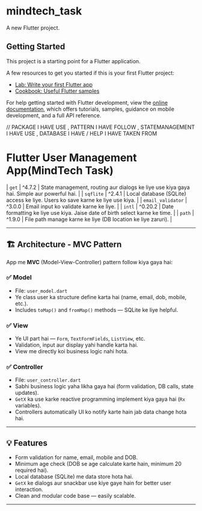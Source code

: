 # mindtech_task

A new Flutter project.

## Getting Started

This project is a starting point for a Flutter application.

A few resources to get you started if this is your first Flutter project:

- [Lab: Write your first Flutter app](https://docs.flutter.dev/get-started/codelab)
- [Cookbook: Useful Flutter samples](https://docs.flutter.dev/cookbook)

For help getting started with Flutter development, view the
[online documentation](https://docs.flutter.dev/), which offers tutorials,
samples, guidance on mobile development, and a full API reference.

// PACKAGE I HAVE USE , PATTERN I HAVE FOLLOW , STATEMANAGEMENT I HAVE USE , DATABASE I HAVE / HELP I HAVE TAKEN FROM 

# Flutter User Management App(MindTech Task)




| `get` | ^4.7.2 | State management, routing aur dialogs ke liye use kiya gaya hai. Simple aur powerful hai. |
| `sqflite` | ^2.4.1 | Local database (SQLite) access ke liye. Users ko save karne ke liye use kiya. |
| `email_validator` | ^3.0.0 | Email input ko validate karne ke liye. |
| `intl` | ^0.20.2 | Date formatting ke liye use kiya. Jaise date of birth select karne ke time. |
| `path` | ^1.9.0 | File path manage karne ke liye (DB location ke liye zaruri). |

---

## 🏗️ Architecture - MVC Pattern

App me **MVC** (Model-View-Controller) pattern follow kiya gaya hai:

### ✅ Model
- File: `user_model.dart`
- Ye class user ka structure define karta hai (name, email, dob, mobile, etc.).
- Includes `toMap()` and `fromMap()` methods — SQLite ke liye helpful.

### ✅ View
- Ye UI part hai — `Form`, `TextFormFields`, `ListView`, etc.
- Validation, input aur display yahi handle karta hai.
- View me directly koi business logic nahi hota.

### ✅ Controller
- File: `user_controller.dart`
- Sabhi business logic yaha likha gaya hai (form validation, DB calls, state updates).
- `GetX` ka use karke reactive programming implement kiya gaya hai (`Rx` variables).
- Controllers automatically UI ko notify karte hain jab data change hota hai.

---

## 💡 Features

- Form validation for name, email, mobile and DOB.
- Minimum age check (DOB se age calculate karte hain, minimum 20 required hai).
- Local database (SQLite) me data store hota hai.
- `GetX` ke dialogs aur snackbar use kiye gaye hain for better user interaction.
- Clean and modular code base — easily scalable.

---
